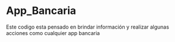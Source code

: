 # App_Bancaria
Este codigo esta pensado en brindar información y realizar algunas acciones como cualquier app bancaria
